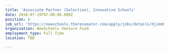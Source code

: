 ```yaml
---
title: 'Associate Partner (Selection), Innovative Schools'
date: 2018-07-19T07:00:00.000Z
position: 6
job_url: 'https://newschools.theresumator.com/apply/jobs/details/XjimmhRQEm?'
organization: NewSchools Venture Fund
employment_type: Full Time
location: TBD

---
```

